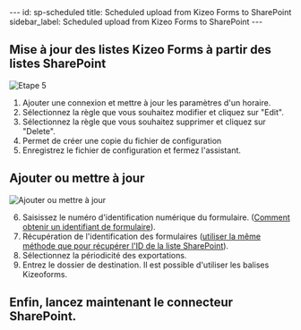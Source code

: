 <head>
    <meta name="robots" content="noindex">
</head>
---
id: sp-scheduled
title: Scheduled upload from Kizeo Forms to SharePoint
sidebar_label: Scheduled upload from Kizeo Forms to SharePoint
---

## Mise à jour des listes Kizeo Forms à partir des listes SharePoint

![Etape 5][scheduled-01]

1. Ajouter une connexion et mettre à jour les paramètres d'un horaire.
2. Sélectionnez la règle que vous souhaitez modifier et cliquez sur "Edit".
3. Sélectionnez la règle que vous souhaitez supprimer et cliquez sur "Delete".
4. Permet de créer une copie du fichier de configuration
5. Enregistrez le fichier de configuration et fermez l'assistant.

## Ajouter ou mettre à jour

![Ajouter ou mettre à jour][scheduled-02]

6. Saisissez le numéro d'identification numérique du formulaire. (<a href="https://www.kizeo-forms.com/fr/obtenir-id-formulaire/" target="_blank">Comment obtenir un identifiant de formulaire</a>).
7. Récupération de l'identification des formulaires (<a href="http://localhost:3000/kizeo-forms-documentations/docs/fr/sp-update-list" target="_blank">utiliser la même méthode que pour récupérer l'ID de la liste SharePoint</a>).
8. Sélectionnez la périodicité des exportations.
9. Entrez le dossier de destination. Il est possible d'utiliser les balises Kizeoforms.

## Enfin, lancez maintenant le connecteur SharePoint.

<!-- ************************** -->
<!-- ***** Pictures List ****** --> 
<!-- ************************** -->

[scheduled-01]: /kizeo-forms-documentations/img/sp/en/scheduled-01.png
[scheduled-02]: /kizeo-forms-documentations/img/sp/en/scheduled-02.png
